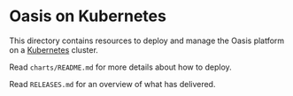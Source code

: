 # Oasis on Kubernetes

This directory contains resources to deploy and manage the Oasis platform on a [Kubernetes](https://kubernetes.io) cluster.

Read `charts/README.md` for more details about how to deploy.

Read `RELEASES.md` for an overview of what has delivered.
